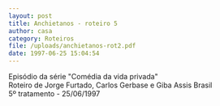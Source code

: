 ```yaml
---
layout: post
title: Anchietanos - roteiro 5
author: casa
category: Roteiros
file: /uploads/anchietanos-rot2.pdf
date: 1997-06-25 15:04:54
---
```

Episódio da série "Comédia da vida privada"\
Roteiro de Jorge Furtado, Carlos Gerbase e Giba Assis Brasil\
5º tratamento - 25/06/1997